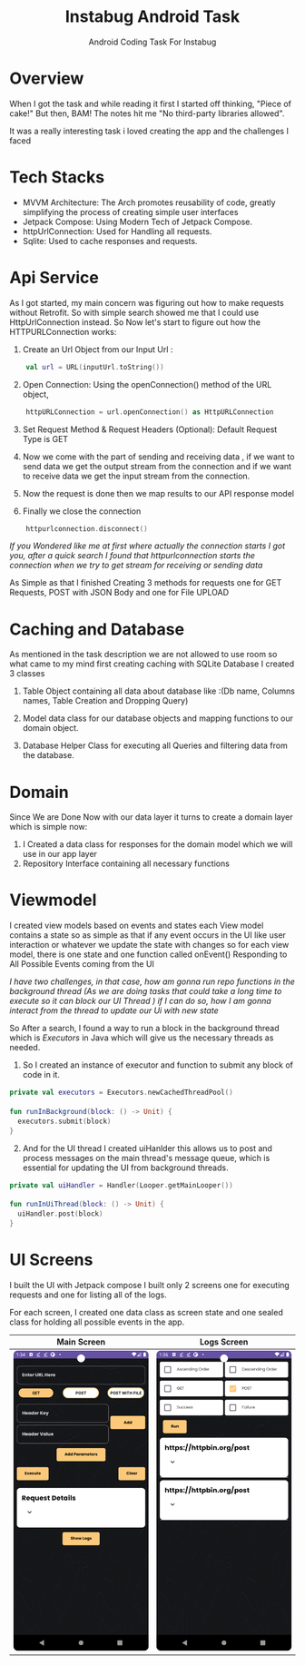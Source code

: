 <h1 align="center">Instabug Android Task</h1>

<p align="center">
Android Coding Task For Instabug



# Overview

When I got the task and while reading it first I started off thinking, "Piece of cake!" But then, BAM! The notes hit me "No third-party libraries allowed". 

It was a really interesting task i loved creating the app and the challenges I faced 

# Tech Stacks

- MVVM Architecture: The Arch promotes reusability of code, greatly simplifying the process of creating simple user interfaces
- Jetpack Compose: Using Modern Tech of Jetpack Compose.
- httpUrlConnection: Used for Handling all requests.
- Sqlite: Used to cache responses and requests.


# Api Service 

As I got started, my main concern was figuring out how to make requests without Retrofit. So with simple search showed me that I could use HttpUrlConnection instead.
So Now let's start to figure out how the HTTPURLConnection works: 

1. Create an Url Object from our Input Url : 
```kotlin
    val url = URL(inputUrl.toString())
```
2. Open Connection: Using the openConnection() method of the URL object, 
```kotlin
    httpURLConnection = url.openConnection() as HttpURLConnection
```
3. Set Request Method & Request Headers (Optional): Default Request Type is GET

5. Now we come with the part of sending and receiving data , if we want to send data we get the output stream from the connection and if we want to receive data we get the input stream from the connection.

6. Now the request is done then we map results to our API response model

7. Finally we close the connection
```kotlin
    httpurlconnection.disconnect()
```
*If you Wondered like me at first where actually the connection starts I got you, after a quick search I found that httpurlconnection starts the connection when we try to get stream for receiving or sending data*

As Simple as that I finished Creating 3 methods for requests one for GET Requests, POST with JSON Body and one for File UPLOAD

# Caching and Database 
As mentioned in the task description we are not allowed to use room so what came to my mind first creating caching with SQLite Database I created 3 classes 

1. Table Object containing all data about database like :(Db name, Columns names, Table Creation and Dropping Query)
   
2. Model data class for our database objects and mapping functions to our domain object.
   
3. Database Helper Class for executing all Queries and filtering data from the database. 

# Domain 
Since We are Done Now with our data layer it turns to create a domain layer which is simple now:

1. I Created a data class for responses for the domain model which we will use in our app layer
2. Repository Interface containing all necessary functions

# Viewmodel 
I created view models based on events and states each View model contains a state so as simple as that if any event occurs in the UI like user interaction or whatever we update the state with changes
so for each view model, there is one state and one function called onEvent() Responding to All Possible Events coming from the UI

*I have two challenges, in that case, how am gonna run repo functions in the background thread (As we are doing tasks that could take a long time to execute so it can block our UI Thread ) if I can do so, how I am gonna interact from the thread to update our Ui with new state*

So After a search, I found a way to run a block in the background thread which is *Executors* in Java which will give us the necessary threads as needed.

1. So I created  an instance of executor and function to submit any block of code in it.
```kotlin
private val executors = Executors.newCachedThreadPool()

fun runInBackground(block: () -> Unit) {
  executors.submit(block)
}
```
2. And for the UI thread I created uiHanlder this allows us to post and process messages on the main thread's message queue, which is essential for updating the UI from background threads.
```kotlin
private val uiHandler = Handler(Looper.getMainLooper())

fun runInUiThread(block: () -> Unit) {
  uiHandler.post(block)
}

```

# UI Screens 

I built the UI with Jetpack compose I built only 2 screens one for executing requests and one for listing all of the logs.

For each screen, I created one data class as screen state and one sealed class for holding all possible events in the app.


|                   Main Screen                        |                   Logs Screen                      |                     
|:----------------------------------------------------:|:--------------------------------------------------:|
|     ![Main Screen](mainscreen.png)                   |             ![Logs](LogsScreen.png)                | 










